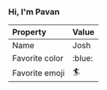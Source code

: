 ### Hi, I'm Pavan

| Property | Value |
|:---------------|:-----------------|
| Name | Josh |
| Favorite color | :blue: |
| Favorite emoji | :surfer: |

